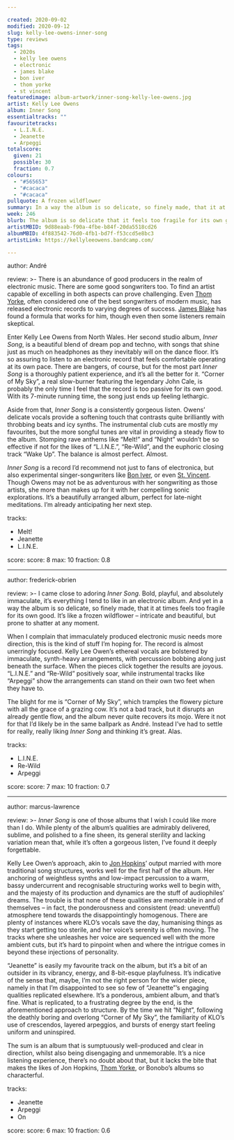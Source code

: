 ```yaml
---

created: 2020-09-02
modified: 2020-09-12
slug: kelly-lee-owens-inner-song
type: reviews
tags:
  - 2020s
  - kelly lee owens
  - electronic
  - james blake
  - bon iver
  - thom yorke
  - st vincent
featuredimage: album-artwork/inner-song-kelly-lee-owens.jpg
artist: Kelly Lee Owens
album: Inner Song
essentialtracks: ""
favouritetracks:
  - L.I.N.E.
  - Jeanette
  - Arpeggi
totalscore:
  given: 21
  possible: 30
  fraction: 0.7
colours:
  - "#565653"
  - "#cacaca"
  - "#cacaca"
pullquote: A frozen wildflower
summary: In a way the album is so delicate, so finely made, that it at times feels too fragile for its own good. It’s like a frozen wildflower - intricate and beautiful, but prone to shatter at any moment.
week: 246
blurb: The album is so delicate that it feels too fragile for its own good. It’s like a frozen wildflower - beautiful, but could shatter at any moment.
artistMBID: 9d88eaab-f90a-4fbe-b84f-20da5518cd26
albumMBID: 4f883542-76d0-4fb1-bd7f-f53ccd5e8bc3
artistLink: https://kellyleeowens.bandcamp.com/

---
```


author: André

review: >-
  There is an abundance of good producers in the realm of electronic music. There are some good songwriters too. To find an artist capable of excelling in both aspects can prove challenging. Even [Thom Yorke](/reviews/thom-yorke-the-eraser/), often considered one of the best songwriters of modern music, has released electronic records to varying degrees of success. [James Blake](/reviews/james-blake-assume-form/) has found a formula that works for him, though even then some listeners remain skeptical.

  Enter Kelly Lee Owens from North Wales. Her second studio album, *Inner Song*, is a beautiful blend of dream pop and techno, with songs that shine just as much on headphones as they inevitably will on the dance floor. It’s so assuring to listen to an electronic record that feels comfortable operating at its own pace. There are bangers, of course, but for the most part *Inner Song* is a thoroughly patient experience, and it’s all the better for it. “Corner of My Sky”, a real slow-burner featuring the legendary John Cale, is probably the only time I feel that the record is too passive for its own good. With its 7-minute running time, the song just ends up feeling lethargic.

  Aside from that, *Inner Song* is a consistently gorgeous listen. Owens’ delicate vocals provide a softening touch that contrasts quite brilliantly with throbbing beats and icy synths. The instrumental club cuts are mostly my favourites, but the more songful tunes are vital in providing a steady flow to the album. Stomping rave anthems like “Melt!” and “Night” wouldn’t be so effective if not for the likes of “L.I.N.E.”, “Re-Wild”, and the euphoric closing track “Wake Up”. The balance is almost perfect. Almost.

  *Inner Song* is a record I’d recommend not just to fans of electronica, but also experimental singer-songwriters like [Bon Iver](/reviews/bon-iver-22-a-million/), or even [St. Vincent](/reviews/st-vincent-masseduction/). Though Owens may not be as adventurous with her songwriting as those artists, she more than makes up for it with her compelling sonic explorations. It’s a beautifully arranged album, perfect for late-night meditations. I’m already anticipating her next step.

tracks:
  - Melt!
  - Jeanette
  - L.I.N.E.

score:
  score: 8
  max: 10
  fraction: 0.8

---

author: frederick-obrien

review: >-
  I came close to adoring *Inner Song*. Bold, playful, and absolutely immaculate, it’s everything I tend to like in an electronic album. And yet in a way the album is so delicate, so finely made, that it at times feels too fragile for its own good. It’s like a frozen wildflower – intricate and beautiful, but prone to shatter at any moment.

  When I complain that immaculately produced electronic music needs more direction, this is the kind of stuff I’m hoping for. The record is almost unerringly focused. Kelly Lee Owen’s ethereal vocals are bolstered by immaculate, synth-heavy arrangements, with percussion bobbing along just beneath the surface. When the pieces click together the results are joyous. “L.I.N.E.” and “Re-Wild” positively soar, while instrumental tracks like “Arpeggi” show the arrangements can stand on their own two feet when they have to.

  The blight for me is “Corner of My Sky”, which tramples the flowery picture with all the grace of a grazing cow. It’s not a bad track, but it disrupts an already gentle flow, and the album never quite recovers its mojo. Were it not for that I’d likely be in the same ballpark as André. Instead I’ve had to settle for really, really liking *Inner Song* and thinking it’s great. Alas.

tracks:
  - L.I.N.E.
  - Re-Wild
  - Arpeggi

score:
  score: 7
  max: 10
  fraction: 0.7

---

author: marcus-lawrence

review: >-
  *Inner Song* is one of those albums that I wish I could like more than I do. While plenty of the album’s qualities are admirably delivered, sublime, and polished to a fine sheen, its general sterility and lacking variation mean that, while it’s often a gorgeous listen, I’ve found it deeply forgettable.

  Kelly Lee Owen’s approach, akin to [Jon Hopkins](/reviews/jon-hopkins-singularity/)’ output married with more traditional song structures, works well for the first half of the album. Her anchoring of weightless synths and low-impact percussion to a warm, bassy undercurrent and recognisable structuring works well to begin with, and the majesty of its production and dynamics are the stuff of audiophiles’ dreams. The trouble is that none of these qualities are memorable in and of themselves – in fact, the ponderousness and consistent (read: uneventful) atmosphere tend towards the disappointingly homogenous. There are plenty of instances where KLO’s vocals save the day, humanising things as they start getting too sterile, and her voice’s serenity is often moving. The tracks where she unleashes her voice are sequenced well with the more ambient cuts, but it’s hard to pinpoint when and where the intrigue comes in beyond these injections of personality.

  “Jeanette” is easily my favourite track on the album, but it’s a bit of an outsider in its vibrancy, energy, and 8-bit-esque playfulness. It’s indicative of the sense that, maybe, I’m not the right person for the wider piece, namely in that I’m disappointed to see so few of “Jeanette”’s engaging qualities replicated elsewhere. It’s a ponderous, ambient album, and that’s fine. What is replicated, to a frustrating degree by the end, is the aforementioned approach to structure. By the time we hit “Night”, following the deathly boring and overlong “Corner of My Sky”, the familiarity of KLO’s use of crescendos, layered arpeggios, and bursts of energy start feeling uniform and uninspired.

  The sum is an album that is sumptuously well-produced and clear in direction, whilst also being disengaging and unmemorable. It’s a nice listening experience, there’s no doubt about that, but it lacks the bite that makes the likes of Jon Hopkins, [Thom Yorke](/reviews/thom-yorke-anima/), or Bonobo’s albums so characterful.

tracks:
  - Jeanette
  - Arpeggi
  - On

score:
  score: 6
  max: 10
  fraction: 0.6